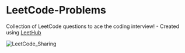# LeetCode-Problems
Collection of LeetCode questions to ace the coding interview! - Created using [LeetHub](https://github.com/QasimWani/LeetHub)

![LeetCode_Sharing](https://user-images.githubusercontent.com/85151795/153912249-dcf9de00-5de3-441e-83ce-c2f04f085996.png)

